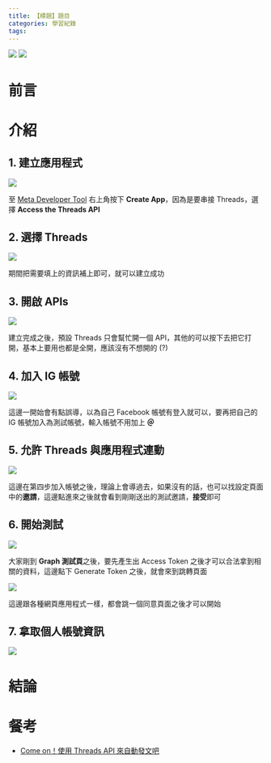 ```yaml
---
title: 【標題】題目
categories: 學習紀錄
tags:
---
```



![](https://nijialin.com/images/2024/threads-sdk/1-createapp.png)
![](https://nijialin.com/images/common.jpeg)


# 前言

<!-- more -->

# 介紹

## 1. 建立應用程式

![](https://nijialin.com/images/2024/threads-sdk/1-createapp.png)

至 [Meta Developer Tool](https://developers.facebook.com/apps/) 右上角按下 **Create App**，因為是要串接 Threads，選擇 **Access the Threads API**

## 2. 選擇 Threads

![](https://nijialin.com/images/2024/threads-sdk/2-name.png)

期間把需要填上的資訊補上即可，就可以建立成功

## 3. 開啟 APIs

![](https://nijialin.com/images/2024/threads-sdk/3-apis.png)

建立完成之後，預設 Threads 只會幫忙開一個 API，其他的可以按下去把它打開，基本上要用也都是全開，應該沒有不想開的 (?)

## 4. 加入 IG 帳號

![](https://nijialin.com/images/2024/threads-sdk/4-add-account.png)

這邊一開始會有點誤導，以為自己 Facebook 帳號有登入就可以，要再把自己的 IG 帳號加入為測試帳號，輸入帳號不用加上 **＠**

## 5. 允許 Threads 與應用程式連動

![](https://nijialin.com/images/2024/threads-sdk/5-thread-connect.png)

這邊在第四步加入帳號之後，理論上會導過去，如果沒有的話，也可以找設定頁面中的**邀請**，這邊點進來之後就會看到剛剛送出的測試邀請，**接受**即可

## 6. 開始測試

![](https://nijialin.com/images/2024/threads-sdk/7-dev-tool.png)

大家剛到 **Graph 測試頁**之後，要先產生出 Access Token 之後才可以合法拿到相關的資料，這邊點下 Generate Token 之後，就會來到跳轉頁面

![](https://nijialin.com/images/2024/threads-sdk/6-access.png)

這邊跟各種網頁應用程式一樣，都會跳一個同意頁面之後才可以開始

## 7. 拿取個人帳號資訊

![](https://nijialin.com/images/2024/threads-sdk/7-dev-tool.png)


# 結論

# 餐考

- [Come on！使用 Threads API 來自動發文吧](https://cowton0517.medium.com/come-on-%E4%BD%BF%E7%94%A8-threads-api-%E4%BE%86%E8%87%AA%E5%8B%95%E7%99%BC%E6%96%87%E5%90%A7-792797a68437)